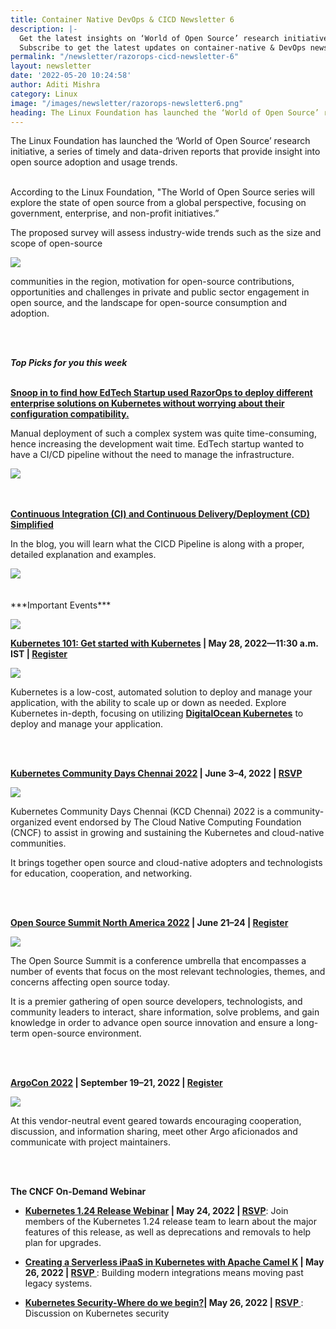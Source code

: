 ```yaml
---
title: Container Native DevOps & CICD Newsletter 6 
description: |-
  Get the latest insights on ‘World of Open Source’ research initiative launched by The Linux Foundation, important events and case studies.
  Subscribe to get the latest updates on container-native & DevOps news around the globe.
permalink: "/newsletter/razorops-cicd-newsletter-6"
layout: newsletter
date: '2022-05-20 10:24:58'
author: Aditi Mishra
category: Linux
image: "/images/newsletter/razorops-newsletter6.png"
heading: The Linux Foundation has launched the ‘World of Open Source’ research initiative
---
```



The Linux Foundation has launched the ‘World of Open Source’ research initiative, a series of timely and data-driven reports that provide insight into open source adoption and usage trends. 
<br>
<br>

<div class="row">
    <div class="col-sm-4">
    <p>
    According to the Linux Foundation, "The World of Open Source series will explore the state of open source from a global perspective, focusing on government, enterprise, and non-profit initiatives.” </p>
    <p>The proposed survey will assess industry-wide trends such as the size and scope of open-source</p>    </div>
    <div class="col-sm-8">
    <img src="/images/newsletter/world-of-open-source.png">
    </div>
</div>
<p>
  communities in the region, motivation for open-source contributions, opportunities and challenges in private and public sector engagement in open source, and the landscape for open-source consumption and adoption.
</p>
<br>
<br>


***Top Picks for you this week***
<br>
<br>

**[Snoop in to find how EdTech Startup used RazorOps to deploy different enterprise solutions on Kubernetes without worrying about their configuration compatibility. ](https://bit.ly/3PC34jN)**


<div class="row">
    <div class="col-sm-4">
    <p>
   Manual deployment of such a complex system was quite time-consuming, hence increasing the development wait time. EdTech startup wanted to have a CI/CD pipeline without the need to manage the infrastructure. </p>
    </div>
    <div class="col-sm-8">
    <img src="/images/newsletter/adtech-razorops.png">
    </div>
</div>


<br>
<br>

**[Continuous Integration (CI) and Continuous Delivery/Deployment (CD) Simplified](https://bit.ly/38KDPLw)**


<div class="row">
    <div class="col-sm-4">
    <p>
 In the blog, you will learn what the CICD Pipeline is along with a proper, detailed explanation and examples.
 </p>
    </div>
    <div class="col-sm-8">
    <img src="/images/newsletter/how-it-works.png">
    </div>
</div>


<br>
<br>
***Important Events***

![](/images/newsletter/kubernetes-vents.png)
<br>


<p><b><a href="https://bit.ly/3sMTfG8">Kubernetes 101: Get started with Kubernetes</a> | May 28, 2022—11:30 a.m. IST | <a href="https://bit.ly/3sMTfG8">Register</a></b></p>

<div class="row">
    <div class="col-sm-8">
    <img src="/images/newsletter/Get started with Kubernetes.png">
    </div>
    <div class="col-sm-4">
    <p>
       Kubernetes is a low-cost, automated solution to deploy and manage your application, with the ability to scale up or down as needed. Explore Kubernetes in-depth, focusing on utilizing <a href="https://do.co/3G8dJyC" target="_blank"><b>DigitalOcean Kubernetes</b></a> to deploy and manage your application.
    </p>
    </div>
    
</div>


<br>
<br>
<p><b><a href="https://bit.ly/3lME8Zv">Kubernetes Community Days Chennai 2022</a> | June 3–4, 2022 | <a href=" https://bit.ly/3lME8Zv">RSVP</a></b></p>

<div class="row">
    <div class="col-sm-8">
    <img src="/images/newsletter/kubernetes-community-day.png">
    </div>
    <div class="col-sm-4">
    <p>
      Kubernetes Community Days Chennai (KCD Chennai) 2022 is a community-organized event endorsed by The Cloud Native Computing Foundation (CNCF) to assist in growing and sustaining the Kubernetes and cloud-native communities.
    </p>
    </div>
    
</div>
<p> It brings together open source and cloud-native adopters and technologists for education, cooperation, and networking.</p>


<br>
<br>
<p><b><a href="https://events.linuxfoundation.org/open-source-summit-north-america/">Open Source Summit North America 2022</a> | June 21–24 | <a href="https://events.linuxfoundation.org/open-source-summit-north-america/">Register</a></b></p>

<div class="row">
    <div class="col-sm-8">
    <img src="/images/newsletter/open-source-summit.png">
    </div>
    <div class="col-sm-4">
    <p>
     The Open Source Summit is a conference umbrella that encompasses a number of events that focus on the most relevant technologies, themes, and concerns affecting open source today.
    </p>
    </div>
</div>
<p> It is a premier gathering of open source developers, technologists, and community leaders to interact, share information, solve problems, and gain knowledge in order to advance open source innovation and ensure a long-term open-source environment.</p>


<br>
<br>
<p><b><a href="https://events.linuxfoundation.org/argocon/">ArgoCon 2022</a> | September 19–21, 2022 | <a href="https://events.linuxfoundation.org/argocon/">Register</a></b></p>

<div class="row">
    <div class="col-sm-8">
    <img src="/images/newsletter/argocon-razorops.png">
    </div>
    <div class="col-sm-4">
    <p>
     At this vendor-neutral event geared towards encouraging cooperation, discussion, and information sharing, meet other Argo aficionados and communicate with project maintainers.
    </p>
    </div>
</div>


<br>
<br>

**The CNCF On-Demand Webinar**

* <p><b><a href="https://community.cncf.io/events/details/cncf-cncf-online-programs-presents-cncf-live-webinar-kubernetes-124-release-webinar/">Kubernetes 1.24 Release Webinar</a> | May 24, 2022 | <a href="https://community.cncf.io/events/details/cncf-cncf-online-programs-presents-cncf-live-webinar-kubernetes-124-release-webinar/">RSVP</a></b>: Join members of the Kubernetes 1.24 release team to learn about the major features of this release, as well as deprecations and removals to help plan for upgrades.</p>
* <p><b><a href="https://community.cncf.io/events/details/cncf-cncf-online-programs-presents-cncf-on-demand-webinar-creating-a-serverless-ipaas-in-kubernetes-with-apache-camel-k/">Creating a Serverless iPaaS in Kubernetes with Apache Camel K</a> | May 26, 2022 | <a href="https://community.cncf.io/events/details/cncf-cncf-online-programs-presents-cncf-on-demand-webinar-creating-a-serverless-ipaas-in-kubernetes-with-apache-camel-k/">RSVP </a></b>: Building modern integrations means moving past legacy systems.</p>
* <p><b><a href="https://community.cncf.io/events/details/cncf-cncf-online-programs-presents-cncf-on-demand-webinar-kubernetes-security-where-do-we-begin/">Kubernetes Security-Where do we begin?</a>| May 26, 2022 | <a href="https://community.cncf.io/events/details/cncf-cncf-online-programs-presents-cncf-on-demand-webinar-kubernetes-security-where-do-we-begin/">RSVP </a></b>: Discussion on Kubernetes security</p>


<br>
<br>
